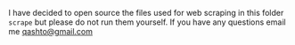 I have decided to open source the files used for web scraping in this folder `scrape` but please do not run them yourself.  If you have any questions email me qashto@gmail.com
